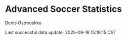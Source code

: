 # Advanced Soccer Statistics
Denis Ostroushko

<!-- gfm -->

Last successful data update: 2025-09-16 15:19:15 CST
